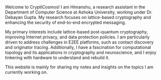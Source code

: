 Welcome to CryptiCosmos! I am Himanshu, a research assistant in the Department of Computer Science at Ashoka University, working under Dr. Debayan Gupta. My research focuses on lattice-based cryptography and enhancing the security of end-to-end encrypted messaging. 

My primary interests include lattice-based post-quantum cryptography, improving Internet privacy, and data protection policies. I am particularly driven to address challenges in E2EE platforms, such as contact discovery and originator tracing. Additionally, I have a fascination for computational topology and its applications in cryptography and neuroscience, and I enjoy tinkering with hardware to understand and rebuild it.

This website is mainly for sharing my notes and insights on the topics I am currently working on.
